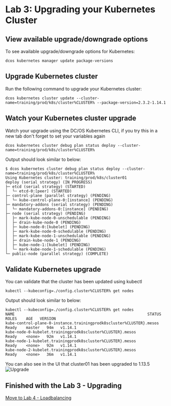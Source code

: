 # Lab 3: Upgrading your Kubernetes Cluster

## View available upgrade/downgrade options
To see available upgrade/downgrade options for Kubernetes:
```
dcos kubernetes manager update package-versions
```

## Upgrade Kubernetes cluster
Run the following command to upgrade your Kubernetes cluster:
```
dcos kubernetes cluster update --cluster-name=training/prod/k8s/cluster%CLUSTER% --package-version=2.3.2-1.14.1
```

## Watch your Kubernetes cluster upgrade
Watch your upgrade using the DC/OS Kubernetes CLI, if you try this in a new tab don't forget to set your variables again
```
dcos kubernetes cluster debug plan status deploy --cluster-name=training/prod/k8s/cluster%CLUSTER%
```

Output should look similar to below:
```
$ dcos kubernetes cluster debug plan status deploy --cluster-name=training/prod/k8s/cluster%CLUSTER%
Using Kubernetes cluster: training/prod/k8s/cluster01
deploy (serial strategy) (IN_PROGRESS)
├─ etcd (serial strategy) (STARTED)
│  └─ etcd-0:[peer] (STARTED)
├─ control-plane (parallel strategy) (PENDING)
│  └─ kube-control-plane-0:[instance] (PENDING)
├─ mandatory-addons (serial strategy) (PENDING)
│  └─ mandatory-addons-0:[instance] (PENDING)
├─ node (serial strategy) (PENDING)
│  ├─ mark-kube-node-0-unschedulable (PENDING)
│  ├─ drain-kube-node-0 (PENDING)
│  ├─ kube-node-0:[kubelet] (PENDING)
│  ├─ mark-kube-node-0-schedulable (PENDING)
│  ├─ mark-kube-node-1-unschedulable (PENDING)
│  ├─ drain-kube-node-1 (PENDING)
│  ├─ kube-node-1:[kubelet] (PENDING)
│  └─ mark-kube-node-1-schedulable (PENDING)
└─ public-node (parallel strategy) (COMPLETE)
```

## Validate Kubernetes upgrade
You can validate that the cluster has been updated using kubectl
```
kubectl --kubeconfig=./config.cluster%CLUSTER% get nodes
```

Output should look similar to below:
```
kubectl --kubeconfig=./config.cluster%CLUSTER% get nodes
NAME                                                          STATUS   ROLES    AGE   VERSION
kube-control-plane-0-instance.trainingprodk8scluster%CLUSTER}.mesos   Ready    master   94m   v1.14.1
kube-node-0-kubelet.trainingprodk8scluster%CLUSTER}.mesos             Ready    <none>   92m   v1.14.1
kube-node-1-kubelet.trainingprodk8scluster%CLUSTER}.mesos             Ready    <none>   92m   v1.14.1
kube-node-2-kubelet.trainingprodk8scluster%CLUSTER}.mesos             Ready    <none>   36m   v1.14.1
```

You can also see in the UI that cluster01 has been upgraded to 1.13.5
![Upgrade](https://github.com/djannot/dcos-kubernetes-training/blob/master/images/lab3_1.png)

## Finished with the Lab 3 - Upgrading

[Move to Lab 4 - Loadbalancing](https://github.com/djannot/dcos-kubernetes-training/blob/master/labs/windows_WIP/lab4_loadbalancing.md)
